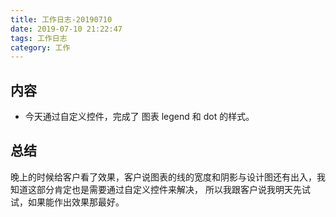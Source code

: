 ```yaml
---
title: 工作日志-20190710
date: 2019-07-10 21:22:47
tags: 工作日志
category: 工作
---
```


## 内容
 
* 今天通过自定义控件，完成了 图表 legend 和 dot 的样式。

## 总结

晚上的时候给客户看了效果，客户说图表的线的宽度和阴影与设计图还有出入，我知道这部分肯定也是需要通过自定义控件来解决，
所以我跟客户说我明天先试试，如果能作出效果那最好。 